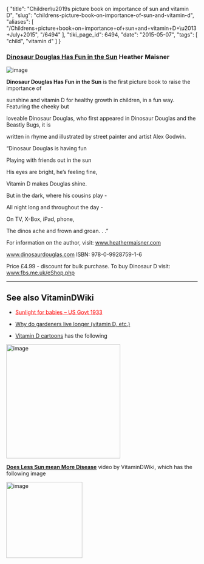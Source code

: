 {
    "title": "Children\u2019s picture book on importance of sun and vitamin D",
    "slug": "childrens-picture-book-on-importance-of-sun-and-vitamin-d",
    "aliases": [
        "/Childrens+picture+book+on+importance+of+sun+and+vitamin+D+\u2013+July+2015",
        "/6494"
    ],
    "tiki_page_id": 6494,
    "date": "2015-05-07",
    "tags": [
        "child",
        "vitamin d"
    ]
}


### [Dinosaur Douglas Has Fun in the Sun](http://smile.amazon.com/Dinosaur-Douglas-Has-Fun-Sun/dp/0992875919/ref=sr_1_1?ie=UTF8&qid=1431012008&sr=8-1&keywords=Dinosaur+Douglas+Has+Fun+in+the+Sun%20) Heather Maisner

<img src="https://d378j1rmrlek7x.cloudfront.net/attachments/jpeg/dinosaur-douglas.jpg" alt="image">

 **Dinosaur Douglas Has Fun in the Sun**  is the first picture book to raise the importance of  

sunshine and vitamin D for healthy growth in children, in a fun way. Featuring the cheeky but  

loveable Dinosaur Douglas, who first appeared in Dinosaur Douglas and the Beastly Bugs, it is  

written in rhyme and illustrated by street painter and artist Alex Godwin. 

“Dinosaur Douglas is having fun 

Playing with friends out in the sun 

His eyes are bright, he’s feeling fine,  

Vitamin D makes Douglas shine.  

But in the dark, where his cousins play -  

All night long and throughout the day -

On TV, X-Box, iPad, phone, 

The dinos ache and frown and groan. . .”         

For information on the author, visit: www.heathermaisner.com 

www.dinosaurdouglas.com          ISBN:   978-0-9928759-1-6

Price £4.99 - discount for bulk purchase. To buy Dinosaur D visit:  www.fbs.me.uk/eShop.php

---

## See also VitaminDWiki

* <a href="/posts/sunlight-for-babies-us-govt-1933" style="color: red; text-decoration: underline;" title="This post/category does not exist yet: Sunlight for babies – US Govt 1933">Sunlight for babies – US Govt 1933</a>

* [Why do gardeners live longer (vitamin D, etc.) ](/posts/why-do-gardeners-live-longer-vitamin-d-etc)

* [Vitamin D cartoons](/posts/vitamin-d-cartoons) has the following

<img src="/attachments/d3.mock.jpg" alt="image" width="300">

 **[Does Less Sun mean More Disease](/posts/does-less-sun-mean-more-disease)**   video by VitaminDWiki, which has the following image

<img src="https://d378j1rmrlek7x.cloudfront.net/attachments/jpeg/video-2.jpg" alt="image" width="200">